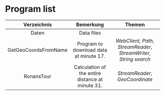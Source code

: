 # Program list

|Verzeichnis|Bemerkung|Themen|
|:---:|:---:|:---:|
|Daten|Data files||
|GetGeoCoordsFromName|Program to download data at minute 17.|*WebClient, Path, StreamReader, StreamWriter, String search*|
|RonansTour|Calculation of the entire distance at minute 31.|*StreamReader, GeoCoordinate*||
